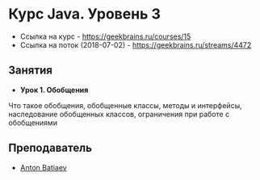 # Курс Java. Уровень 3
- Ссылка на курс - https://geekbrains.ru/courses/15
- Ссылка на поток (2018-07-02) - https://geekbrains.ru/streams/4472

## Занятия

- __Урок 1. Обобщения__

Что такое обобщения, обобщенные классы, методы и интерфейсы, наследование обобщенных классов, ограничения при работе с обобщениями

## Преподаватель
- [Anton Batiaev](https://geekbrains.ru/users/1851193)